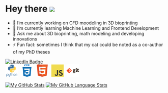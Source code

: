 <h1>
  Hey there
  <img src="https://media.giphy.com/media/hvRJCLFzcasrR4ia7z/giphy.gif" width="30px"/>
</h1>
<div>
  <ul>
    <li>🔭 I’m currently working on CFD moodeling in 3D bioprinting</li>
    <li>🌱 I’m currently learning Machine Learning and Frontend Development</li>
    <li>💬 Ask me about 3D bioprinting, math modeling and developing innovations</li>
    <li>⚡ Fun fact: sometimes I think that my cat could be noted as a co-author of my PhD theses</li>
  </ul>
<div id="badges">
  <a href="www.linkedin.com/in/katherine-vilinski-mazur">
    <img src="https://img.shields.io/badge/LinkedIn-blue?style=for-the-badge&logo=linkedin&logoColor=white" alt="LinkedIn Badge"/>
  </a>
</div>
 <img src="https://github.com/devicons/devicon/blob/master/icons/python/python-original-wordmark.svg" title="Python" alt="Python" width="40" height="40"/>&nbsp;
 <img src="https://github.com/devicons/devicon/blob/master/icons/css3/css3-plain-wordmark.svg"  title="CSS3" alt="CSS" width="40" height="40"/>&nbsp;
 <img src="https://github.com/devicons/devicon/blob/master/icons/html5/html5-original.svg" title="HTML5" alt="HTML" width="40" height="40"/>&nbsp;
 <img src="https://github.com/devicons/devicon/blob/master/icons/javascript/javascript-original.svg" title="JavaScript" alt="JavaScript" width="40" height="40"/>&nbsp;
 <img src="https://github.com/devicons/devicon/blob/master/icons/git/git-original-wordmark.svg" title="Git" **alt="Git" width="40" height="40"/>
 
[![My GitHub Stats](https://github-readme-stats.vercel.app/api/?username=katvil&count_private=true&theme=tokyonight&showicons=true)]()
[![My GitHub Language Stats](https://github-readme-stats.vercel.app/api/top-langs/?username=katvil&langs_count=5&theme=tokyonight)]()

<!--
**KatVil/katvil** is a ✨ _special_ ✨ repository because its `README.md` (this file) appears on your GitHub profile.

Here are some ideas to get you started:

- 🔭 I’m currently working on ...
- 🌱 I’m currently learning ...
- 👯 I’m looking to collaborate on ...
- 🤔 I’m looking for help with ...
- 💬 Ask me about ...
- 📫 How to reach me: ...
- 😄 Pronouns: ...
- ⚡ Fun fact: ...
-->

